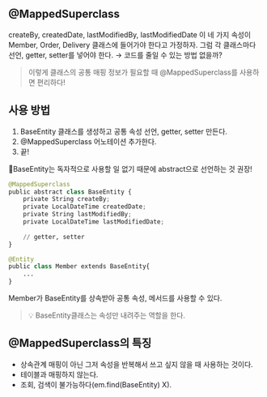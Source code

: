 ## @MappedSuperclass

createBy, createdDate, lastModifiedBy, lastModifiedDate 이 네 가지 속성이 Member, Order, Delivery 클래스에 들어가야 한다고 가정하자. 그럼 각 클래스마다 선언, getter, setter를 넣어야 한다. → 코드를 줄일 수 있는 방법 없을까?

> 이렇게 클래스의 공통 매핑 정보가 필요할 때 @MappedSuperclass를 사용하면 편리하다!

## 사용 방법

1. BaseEntity 클래스를 생성하고 공통 속성 선언, getter, setter 만든다.
2. @MappedSuperclass 어노테이션 추가한다.
3. 끝!

📌BaseEntity는 독자적으로 사용할 일 없기 때문에 abstract으로 선언하는 것 권장!

```python
@MappedSuperclass
public abstract class BaseEntity {
    private String createBy;
    private LocalDateTime createdDate;
    private String lastModifiedBy;
    private LocalDateTime lastModifiedDate;
    
    // getter, setter 
}
```

```python
@Entity
public class Member extends BaseEntity{
	...
}
```

Member가 BaseEntity를 상속받아 공통 속성, 메서드를 사용할 수 있다.

> 💡 BaseEntity클래스는 속성만 내려주는 역할을 한다.

## @MappedSuperclass의 특징

- 상속관계 매핑이 아닌 그저 속성을 반복해서 쓰고 싶지 않을 때 사용하는 것이다.
- 테이블과 매핑하지 않는다.
- 조회, 검색이 불가능하다(em.find(BaseEntity) X).
